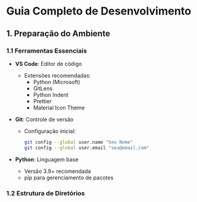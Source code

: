 # Guia Completo de Desenvolvimento

## 1. Preparação do Ambiente

### 1.1 Ferramentas Essenciais
- **VS Code**: Editor de código
  - Extensões recomendadas:
    - Python (Microsoft)
    - GitLens
    - Python Indent
    - Prettier
    - Material Icon Theme

- **Git**: Controle de versão
  - Configuração inicial:
    ```bash
    git config --global user.name "Seu Nome"
    git config --global user.email "seu@email.com"
    ```

- **Python**: Linguagem base
  - Versão 3.9+ recomendada
  - pip para gerenciamento de pacotes

### 1.2 Estrutura de Diretórios 
